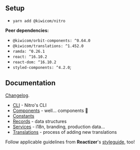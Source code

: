 ## Setup

* `yarn add @kiwicom/nitro`

**Peer dependencies:**
* `@kiwicom/orbit-components: ^0.64.0`
* `@kiwicom/translations: ^1.452.0`
* `ramda: ^0.26.1`
* `react: ^16.10.2`
* `react-dom: ^16.10.2`
* `styled-components: ^4.2.0`;

## Documentation

[Changelog](https://github.com/kiwicom/nitrolib/blob/master/CHANGELOG.md).

* [CLI](./cli.md) - Nitro's CLI
* [Components](./components.md) - well... components 🤷
* [Constants](./consts.md)
* [Records](./records.md) - data structures
* [Services](./services.md) - i18n, branding, production data...
* [Translations](./translations.md) - process of adding new translations

Follow applicable guidelines from **Reactizer**'s [styleguide](https://oreqizer.github.io/reactizer/styleguide/), too!
